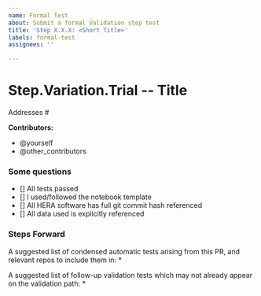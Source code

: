 ```yaml
---
name: Formal Test
about: Submit a formal Validation step test
title: 'Step X.X.X: <Short Title>'
labels: formal-test
assignees: ''

---
```


# Step.Variation.Trial -- Title
<!-- Give a brief description here, if necessary, of what passed/didn't (very brief, because that info
     is already in your notebook, right? -->
Addresses #    <!-- Note the issue number that this step addresses -->

**Contributors:**
<!-- These should be people who actively worked on the notebook or gave explicit suggestions/help -->

* @yourself
* @other_contributors

### Some questions
* [] All tests passed
* [] I used/followed the notebook template
* [] All HERA software has full git commit hash referenced
* [] All data used is explicitly referenced

### Steps Forward

A suggested list of condensed automatic tests arising from this PR, and relevant repos to include them in:
* 

A suggested list of follow-up validation tests which may not already appear on the validation path:
*

<!-- Please suggest at least two reviewers who are not on the list of contributors.-->
